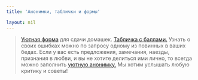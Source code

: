 ```yaml
---
title: 'Анонимки, таблички и формы'

layout: nil
---
```


> [Уютная форма](https://docs.google.com/forms/d/1NeXvF2TvweifjkZCqfyUoEI4A_TwswzSTEzgSPH6ZPU/edit) для сдачи домашек.
> [Табличка с баллами.](https://docs.google.com/spreadsheets/d/1Uj-K388K-QihQWUxpbLUI2ys37CckHB9OeUiPvLXWQg/pubhtml?gid=89783374&single=true) Узнать о своих ошибках можно по запросу одному из повинных в ваших бедах.
> Если у вас есть предложения, замечания, наезды, признания в любви, и вы не хотите делиться ими лично, то всегда можно заполнить [уютную анонимку.](https://docs.google.com/forms/d/e/1FAIpQLSfn77YbXk-hwept85Tu4y4ZZs5rtCK0kzJDeCRP08Y1_5v3dw/viewform) Мы хотим услышать любую критику и советы!